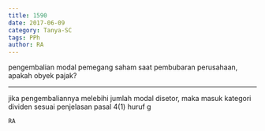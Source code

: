 ```yaml
---
title: 1590
date: 2017-06-09
category: Tanya-SC
tags: PPh
author: RA
---
```


pengembalian modal pemegang saham saat pembubaran perusahaan, apakah obyek pajak?

---

jika pengembaliannya melebihi jumlah modal disetor, maka masuk kategori dividen sesuai penjelasan pasal 4(1) huruf g

`RA`
